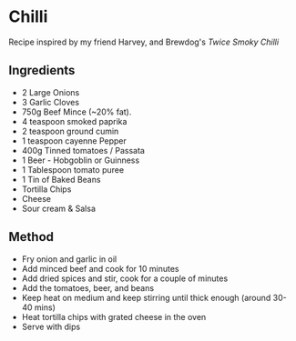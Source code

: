 # Chilli

Recipe inspired by my friend Harvey, and Brewdog's *Twice Smoky Chilli*

## Ingredients

- 2 Large Onions
- 3 Garlic Cloves
- 750g Beef Mince (~20% fat).
- 4 teaspoon smoked paprika
- 2 teaspoon ground cumin
- 1 teaspoon cayenne Pepper
- 400g Tinned tomatoes / Passata
- 1 Beer - Hobgoblin or Guinness
- 1 Tablespoon tomato puree
- 1 Tin of Baked Beans
- Tortilla Chips
- Cheese
- Sour cream & Salsa

## Method

- Fry onion and garlic in oil
- Add minced beef and cook for 10 minutes
- Add dried spices and stir, cook for a couple of minutes
- Add the tomatoes, beer, and beans
- Keep heat on medium and keep stirring until thick enough (around 30-40 mins)
- Heat tortilla chips with grated cheese in the oven
- Serve with dips
